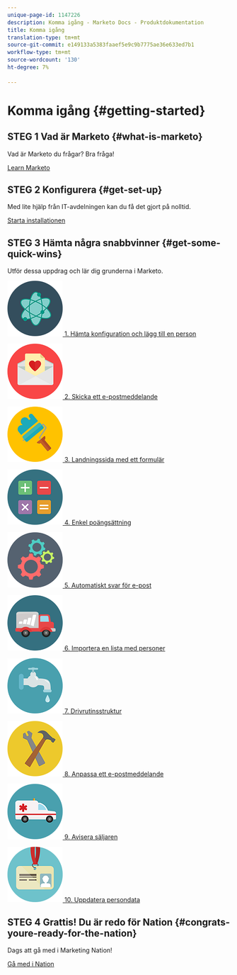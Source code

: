 ```yaml
---
unique-page-id: 1147226
description: Komma igång - Marketo Docs - Produktdokumentation
title: Komma igång
translation-type: tm+mt
source-git-commit: e149133a5383faaef5e9c9b7775ae36e633ed7b1
workflow-type: tm+mt
source-wordcount: '130'
ht-degree: 7%

---
```



# Komma igång {#getting-started}

## STEG 1 Vad är Marketo {#what-is-marketo}

Vad är Marketo du frågar? Bra fråga!

[Learn Marketo](/help/marketo/getting-started/what-is-marketo.md)

## STEG 2 Konfigurera {#get-set-up}

Med lite hjälp från IT-avdelningen kan du få det gjort på nolltid.

[Starta installationen](/help/marketo/getting-started/setup-steps.md)

## STEG 3 Hämta några snabbvinner {#get-some-quick-wins}

Utför dessa uppdrag och lär dig grunderna i Marketo.

[![](/help/marketo/getting-started/assets/getting-started-1.png) 1. Hämta konfiguration och lägg till en person](https://docs.marketo.com/pages/viewpage.action?pageId=2359351)

[![](/help/marketo/getting-started/assets/getting-started-2.png) 2. Skicka ett e-postmeddelande](getting-started/quick-wins/send-an-email.md)

[![](/help/marketo/getting-started/assets/getting-started-3.png) 3. Landningssida med ett formulär](getting-started/quick-wins/landing-page-with-a-form.md)

[![](/help/marketo/getting-started/assets/getting-started-4.png) 4. Enkel poängsättning](getting-started/quick-wins/simple-scoring.md)

[![](/help/marketo/getting-started/assets/getting-started-5.png) 5. Automatiskt svar för e-post](getting-started/quick-wins/email-auto-response.md)

[![](/help/marketo/getting-started/assets/getting-started-6.png) 6. Importera en lista med personer](getting-started/quick-wins/import-a-list-of-people.md)

[![](/help/marketo/getting-started/assets/getting-started-7.png) 7. Drivrutinsstruktur](getting-started/quick-wins/drip-drip-nurture.md)

[![](/help/marketo/getting-started/assets/getting-started-8.png) 8. Anpassa ett e-postmeddelande](getting-started/quick-wins/personalize-an-email.md)

[![](/help/marketo/getting-started/assets/getting-started-9.png) 9. Avisera säljaren](getting-started/quick-wins/alert-the-sales-rep.md)

[![](/help/marketo/getting-started/assets/getting-started-10.png) 10. Uppdatera persondata](getting-started/quick-wins/update-person-data.md)

## STEG 4 Grattis! Du är redo för Nation {#congrats-youre-ready-for-the-nation}

Dags att gå med i Marketing Nation!

[Gå med i Nation](https://nation.marketo.com)
